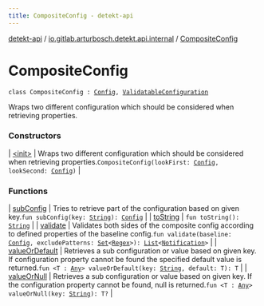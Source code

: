 ```yaml
---
title: CompositeConfig - detekt-api
---
```


[detekt-api](../../index.html) / [io.gitlab.arturbosch.detekt.api.internal](../index.html) / [CompositeConfig](./index.html)

# CompositeConfig

`class CompositeConfig : `[`Config`](../../io.gitlab.arturbosch.detekt.api/-config/index.html)`, `[`ValidatableConfiguration`](../-validatable-configuration/index.html)

Wraps two different configuration which should be considered when retrieving properties.

### Constructors

| [&lt;init&gt;](-init-.html) | Wraps two different configuration which should be considered when retrieving properties.`CompositeConfig(lookFirst: `[`Config`](../../io.gitlab.arturbosch.detekt.api/-config/index.html)`, lookSecond: `[`Config`](../../io.gitlab.arturbosch.detekt.api/-config/index.html)`)` |

### Functions

| [subConfig](sub-config.html) | Tries to retrieve part of the configuration based on given key.`fun subConfig(key: `[`String`](https://kotlinlang.org/api/latest/jvm/stdlib/kotlin/-string/index.html)`): `[`Config`](../../io.gitlab.arturbosch.detekt.api/-config/index.html) |
| [toString](to-string.html) | `fun toString(): `[`String`](https://kotlinlang.org/api/latest/jvm/stdlib/kotlin/-string/index.html) |
| [validate](validate.html) | Validates both sides of the composite config according to defined properties of the baseline config.`fun validate(baseline: `[`Config`](../../io.gitlab.arturbosch.detekt.api/-config/index.html)`, excludePatterns: `[`Set`](https://kotlinlang.org/api/latest/jvm/stdlib/kotlin.collections/-set/index.html)`<`[`Regex`](https://kotlinlang.org/api/latest/jvm/stdlib/kotlin.text/-regex/index.html)`>): `[`List`](https://kotlinlang.org/api/latest/jvm/stdlib/kotlin.collections/-list/index.html)`<`[`Notification`](../../io.gitlab.arturbosch.detekt.api/-notification/index.html)`>` |
| [valueOrDefault](value-or-default.html) | Retrieves a sub configuration or value based on given key. If configuration property cannot be found the specified default value is returned.`fun <T : `[`Any`](https://kotlinlang.org/api/latest/jvm/stdlib/kotlin/-any/index.html)`> valueOrDefault(key: `[`String`](https://kotlinlang.org/api/latest/jvm/stdlib/kotlin/-string/index.html)`, default: T): T` |
| [valueOrNull](value-or-null.html) | Retrieves a sub configuration or value based on given key. If the configuration property cannot be found, null is returned.`fun <T : `[`Any`](https://kotlinlang.org/api/latest/jvm/stdlib/kotlin/-any/index.html)`> valueOrNull(key: `[`String`](https://kotlinlang.org/api/latest/jvm/stdlib/kotlin/-string/index.html)`): T?` |

